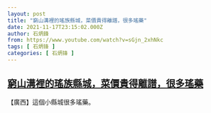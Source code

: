 ```yaml
---
layout: post
title: "窮山溝裡的瑤族縣城，菜價貴得離譜，很多瑤藥"
date: 2021-11-17T23:15:02.000Z
author: 石炳鋒
from: https://www.youtube.com/watch?v=sGjn_2xhNkc
tags: [ 石炳锋 ]
categories: [ 石炳锋 ]
---
```

<!--1637190902000-->
[窮山溝裡的瑤族縣城，菜價貴得離譜，很多瑤藥](https://www.youtube.com/watch?v=sGjn_2xhNkc)
------

<div>
【廣西】這個小縣城很多瑤藥。
</div>
